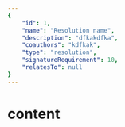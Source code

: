 ```yaml
---
{
    "id": 1,
    "name": "Resolution name",
    "description": "dfkakdfka",
    "coauthors": "kdfkak",
    "type": "resolution",
    "signatureRequirement": 10,
    "relatesTo": null
}
---
```


# content